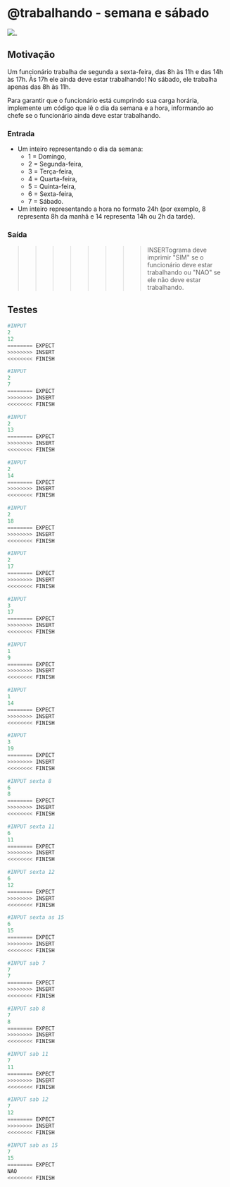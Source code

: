 # @trabalhando - semana e sábado

![_](cover.jpg)

## Motivação

Um funcionário trabalha de segunda a sexta-feira, das 8h às 11h e das 14h às 17h. Às 17h ele ainda deve estar trabalhando! No sábado, ele trabalha apenas das 8h às 11h.

Para garantir que o funcionário está cumprindo sua carga horária, implemente um código que lê o dia da semana e a hora, informando ao chefe se o funcionário ainda deve estar trabalhando.

### Entrada

- Um inteiro representando o dia da semana:
  - 1 = Domingo,
  - 2 = Segunda-feira,
  - 3 = Terça-feira,
  - 4 = Quarta-feira,
  - 5 = Quinta-feira,
  - 6 = Sexta-feira,
  - 7 = Sábado.
- Um inteiro representando a hora no formato 24h (por exemplo, 8 representa 8h da manhã e 14 representa 14h ou 2h da tarde).

### Saída

>>>>>>>> INSERTograma deve imprimir "SIM" se o funcionário deve estar trabalhando ou "NAO" se ele não deve estar trabalhando.

## Testes

```py
#INPUT
2
12
======== EXPECT
>>>>>>>> INSERT
<<<<<<<< FINISH
```

```py
#INPUT
2
7
======== EXPECT
>>>>>>>> INSERT
<<<<<<<< FINISH
```

```py
#INPUT
2
13
======== EXPECT
>>>>>>>> INSERT
<<<<<<<< FINISH
```

```py
#INPUT
2
14
======== EXPECT
>>>>>>>> INSERT
<<<<<<<< FINISH
```

```py
#INPUT
2
18
======== EXPECT
>>>>>>>> INSERT
<<<<<<<< FINISH
```

```py
#INPUT
2
17
======== EXPECT
>>>>>>>> INSERT
<<<<<<<< FINISH
```

```py
#INPUT
3
17
======== EXPECT
>>>>>>>> INSERT
<<<<<<<< FINISH
```

```py
#INPUT
1
9
======== EXPECT
>>>>>>>> INSERT
<<<<<<<< FINISH
```

```py
#INPUT
1
14
======== EXPECT
>>>>>>>> INSERT
<<<<<<<< FINISH
```

```py
#INPUT
3
19
======== EXPECT
>>>>>>>> INSERT
<<<<<<<< FINISH
```

```py
#INPUT sexta 8
6
8
======== EXPECT
>>>>>>>> INSERT
<<<<<<<< FINISH
```

```py
#INPUT sexta 11
6
11
======== EXPECT
>>>>>>>> INSERT
<<<<<<<< FINISH
```

```py
#INPUT sexta 12
6
12
======== EXPECT
>>>>>>>> INSERT
<<<<<<<< FINISH
```

```py
#INPUT sexta as 15
6
15
======== EXPECT
>>>>>>>> INSERT
<<<<<<<< FINISH
```

```py
#INPUT sab 7
7
7
======== EXPECT
>>>>>>>> INSERT
<<<<<<<< FINISH
```

```py
#INPUT sab 8
7
8
======== EXPECT
>>>>>>>> INSERT
<<<<<<<< FINISH
```

```py
#INPUT sab 11
7
11
======== EXPECT
>>>>>>>> INSERT
<<<<<<<< FINISH
```

```py
#INPUT sab 12
7
12
======== EXPECT
>>>>>>>> INSERT
<<<<<<<< FINISH
```

```py
#INPUT sab as 15
7
15
======== EXPECT
NAO
<<<<<<<< FINISH

```
